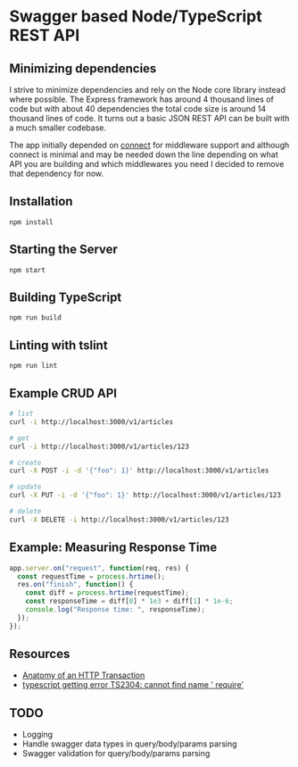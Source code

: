 # Swagger based Node/TypeScript REST API

## Minimizing dependencies

I strive to minimize dependencies and rely on the Node core library instead where
possible. The Express framework has around 4 thousand lines of code but with about
40 dependencies the total code size is around 14 thousand lines of code. It turns
out a basic JSON REST API can be built with a much smaller codebase.

The app initially depended on [connect](https://github.com/senchalabs/connect)
for middleware support and although connect is minimal and may be needed
down the line depending on what API you are building and which middlewares
you need I decided to remove that dependency for now.

## Installation

```
npm install
```

## Starting the Server

```
npm start
```

## Building TypeScript

```
npm run build
```

## Linting with tslint

```
npm run lint
```

## Example CRUD API

```bash
# list
curl -i http://localhost:3000/v1/articles

# get
curl -i http://localhost:3000/v1/articles/123

# create
curl -X POST -i -d '{"foo": 1}' http://localhost:3000/v1/articles

# update
curl -X PUT -i -d '{"foo": 1}' http://localhost:3000/v1/articles/123

# delete
curl -X DELETE -i http://localhost:3000/v1/articles/123
```

## Example: Measuring Response Time

```js
app.server.on("request", function(req, res) {
  const requestTime = process.hrtime();
  res.on("finish", function() {
    const diff = process.hrtime(requestTime);
    const responseTime = diff[0] * 1e3 + diff[1] * 1e-6;
    console.log("Response time: ", responseTime);
  });
});
```

## Resources

* [Anatomy of an HTTP Transaction](https://nodejs.org/en/docs/guides/anatomy-of-an-http-transaction)
* [typescript getting error TS2304: cannot find name ' require'](http://stackoverflow.com/questions/31173738/typescript-getting-error-ts2304-cannot-find-name-require)

## TODO

* Logging
* Handle swagger data types in query/body/params parsing
* Swagger validation for query/body/params parsing
